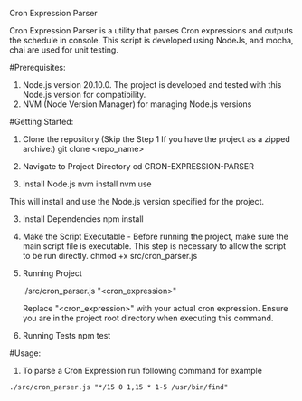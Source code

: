 Cron Expression Parser

Cron Expression Parser is a utility that parses Cron expressions and outputs the schedule in console. This script is developed using NodeJs, and mocha, chai are used for unit testing.

#Prerequisites:

1. Node.js version 20.10.0. The project is developed and tested with this Node.js version for compatibility.
2. NVM (Node Version Manager) for managing Node.js versions

#Getting Started:

1. Clone the repository (Skip the Step 1 If you have the project as a zipped archive:)
   git clone <repo_name>

2. Navigate to Project Directory
   cd CRON-EXPRESSION-PARSER

3. Install Node.js
   nvm install
   nvm use

This will install and use the Node.js version specified for the project.

3. Install Dependencies
   npm install

4. Make the Script Executable - Before running the project, make sure the main script file is executable. This step is necessary to allow the script to be run directly.
   chmod +x src/cron_parser.js

5. Running Project

   ./src/cron_parser.js "<cron_expression>"

   Replace "<cron_expression>" with your actual cron expression. Ensure you are in the project root directory when executing this command.

6. Running Tests
   npm test

#Usage:

1. To parse a Cron Expression run following command for example

```
./src/cron_parser.js "*/15 0 1,15 * 1-5 /usr/bin/find"
```
